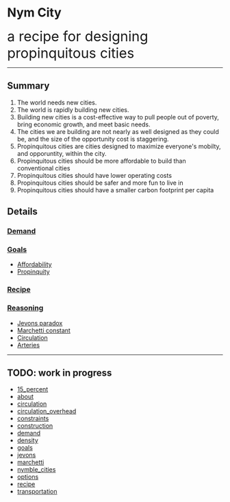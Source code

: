 # Nym City

<span style="font-size:24pt;">a recipe for designing propinquitous cities</span>

---

## Summary

 1. The world needs new cities.
 1. The world is rapidly building new cities.
 1. Building new cities is a cost-effective way to pull people out of poverty, bring economic growth, and meet basic needs.
 1. The cities we are building are not nearly as well designed as they could be, and the size of the opportunity cost is staggering.
 1. Propinquitous cities are cities designed to maximize everyone's mobilty, and opporuntity, within the city.
 1. Propinquitous cities should be more affordable to build than conventional cities
 1. Propinquitous cities should have lower operating costs
 1. Propinquitous cities should be safer and more fun to live in
 1. Propinquitous cities should have a smaller carbon footprint per capita

## Details

### [Demand](demand) 

### [Goals](goals)

 * [Affordability](goals#affordability)
 * [Propinquity](goals#propinquity)

### [Recipe](recipe)

### [Reasoning](reasoning)

* [Jevons paradox](jevons)
* [Marchetti constant](marchetti)
* [Circulation](circulation)
* [Arteries](arteries)

---
## TODO: work in progress

* [15_percent](15_percent)
* [about](about)
* [circulation](circulation)
* [circulation_overhead](circulation_overhead)
* [constraints](constraints)
* [construction](construction)
* [demand](demand)
* [density](density)
* [goals](goals)
* [jevons](jevons)
* [marchetti](marchetti)
* [nymble_cities](nymble_cities)
* [options](options)
* [recipe](recipe)
* [transportation](transportation)
